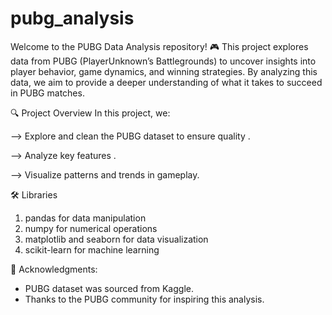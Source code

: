 # pubg_analysis
Welcome to the PUBG Data Analysis repository! 🎮
This project explores data from PUBG (PlayerUnknown’s Battlegrounds) to uncover insights into player behavior, game dynamics, and winning strategies. By analyzing this data, we aim to provide a deeper understanding of what it takes to succeed in PUBG matches.

🔍 Project Overview
In this project, we:

--> Explore and clean the PUBG dataset to ensure quality .

--> Analyze key features .  

--> Visualize patterns and trends in gameplay.

🛠️ Libraries

1. pandas for data manipulation
2. numpy for numerical operations
3. matplotlib and seaborn for data visualization
4. scikit-learn for machine learning

🎯 Acknowledgments:

- PUBG dataset was sourced from Kaggle.
- Thanks to the PUBG community for inspiring this analysis.
